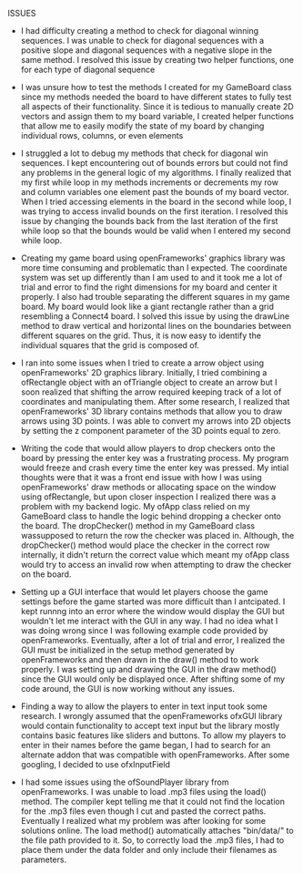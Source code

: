 ISSUES

* I had difficulty creating a method to check for diagonal winning sequences. I was unable to check for diagonal sequences with a 
positive slope and diagonal sequences with a negative slope in the same method. I resolved this issue by creating two helper functions, 
one for each type of diagonal sequence

* I was unsure how to test the methods I created for my GameBoard class since my methods needed the board to have different states
to fully test all aspects of their functionality. Since it is tedious to manually create 2D vectors and assign them to my board 
variable, I created helper functions that allow me to easily modify the state of my board by changing individual rows, columns, or
even elements

* I struggled a lot to debug my methods that check for diagonal win sequences. I kept encountering out of bounds errors but could not 
find any problems in the general logic of my algorithms. I finally realized that my first while loop in my methods increments or decrements
my row and column variables one element past the bounds of my board vector. When I tried accessing elements in the board in the second 
while loop, I was trying to access invalid bounds on the first iteration. I resolved this issue by changing the bounds back from
the last iteration of the first while loop so that the bounds would be valid when I entered my second while loop.

* Creating my game board using openFrameworks' graphics library was more time consuming and problematic than I expected. The coordinate system 
was set up differently than I am used to and it took me a lot of trial and error to find the right dimensions for my board and center it properly.
I also had trouble separating the different squares in my game board. My board would look like a giant rectangle rather than a grid resembling 
a Connect4 board. I solved this issue by using the drawLine method to draw vertical and horizontal lines on the boundaries between different 
squares on the grid. Thus, it is now easy to identify the individual squares that the grid is composed of.

* I ran into some issues when I tried to create a arrow object using openFrameworks' 2D graphics library. Initially, I tried combining a 
ofRectangle object with an ofTriangle object to create an arrow but I soon realized that shifting the arrow required keeping track of a lot 
of coordinates and manipulating them. After some research, I realized that openFrameworks' 3D library contains methods that allow you to draw 
arrows using 3D points. I was able to convert my arrows into 2D objects by setting the z component parameter of the 3D points equal to zero.

* Writing the code that would allow players to drop checkers onto the board by pressing the enter key was a frustrating process. My program would
freeze and crash every time the enter key was pressed. My intial thoughts were that it was a front end issue with how I was using openFrameworks' 
draw methods or allocating space on the window using ofRectangle, but upon closer inspection I realized there was a problem with my backend logic. 
My ofApp class relied on my GameBoard class to handle the logic behind dropping a checker onto the board. The dropChecker() method in my GameBoard 
class wassupposed to return the row the checker was placed in. Although, the dropChecker() method would place the checker in the correct row 
internally, it didn't return the correct value which meant my ofApp class would try to access an invalid row when attempting to draw the checker 
on the board.

* Setting up a GUI interface that would let players choose the game settings before the game started was more difficult than I antcipated. I kept
runnng into an error where the window would display the GUI but wouldn't let me interact with the GUI in any way. I had no idea what I was doing wrong
since I was following example code provided by openFrameworks. Eventually, after a lot of trial and error, I realized the GUI must be initialized in
the setup method generated by openFrameworks and then drawn in the draw() method to work properly. I was setting up and drawing the GUI in the draw
method() since the GUI would only be displayed once. After shifting some of my code around, the GUI is now working without any issues.

* Finding a way to allow the players to enter in text input took some research. I wrongly assumed that the openFrameworks ofxGUI library would contain
functionality to accept text input but the library mostly contains basic features like sliders and buttons. To allow my players to enter in their
names before the game began, I had to search for an alternate addon that was compatible with openFrameworks. After some googling, I decided to use
ofxInputField

* I had some issues using the ofSoundPlayer library from openFrameworks. I was unable to load .mp3 files using the load() method. The compiler kept
telling me that it could not find the location for the .mp3 files even though I cut and pasted the correct paths. Eventually I realized what my problem
was after looking for some solutions online. The load method() automatically attaches "bin/data/" to the file path provided to it. So, to correctly load
the .mp3 files, I had to place them under the data folder and only include their filenames as parameters.